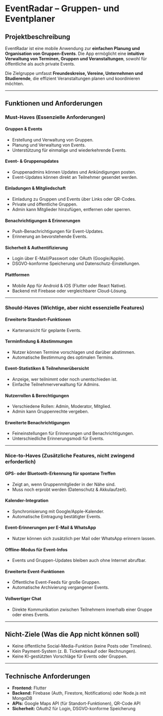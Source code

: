 # EventRadar – Gruppen- und Eventplaner

## Projektbeschreibung

EventRadar ist eine mobile Anwendung zur **einfachen Planung und Organisation von Gruppen-Events**. 
Die App ermöglicht eine **intuitive Verwaltung von Terminen, Gruppen und Veranstaltungen**, sowohl für öffentliche als auch private Events.

Die Zielgruppe umfasst **Freundeskreise, Vereine, Unternehmen und Studierende**, die effizient Veranstaltungen planen und koordinieren möchten.

---

## Funktionen und Anforderungen

### **Must-Haves (Essenzielle Anforderungen)**

#### **Gruppen & Events**

- Erstellung und Verwaltung von Gruppen.
- Planung und Verwaltung von Events.
- Unterstützung für einmalige und wiederkehrende Events.

#### **Event- & Gruppenupdates**

- Gruppenadmins können Updates und Ankündigungen posten.
- Event-Updates können direkt an Teilnehmer gesendet werden.

#### **Einladungen & Mitgliedschaft**

- Einladung zu Gruppen und Events über Links oder QR-Codes.
- Private und öffentliche Gruppen.
- Admin kann Mitglieder hinzufügen, entfernen oder sperren.

#### **Benachrichtigungen & Erinnerungen**

- Push-Benachrichtigungen für Event-Updates.
- Erinnerung an bevorstehende Events.

#### **Sicherheit & Authentifizierung**

- Login über E-Mail/Passwort oder OAuth (Google/Apple).
- DSGVO-konforme Speicherung und Datenschutz-Einstellungen.

#### **Plattformen**

- Mobile App für Android & iOS (Flutter oder React Native).
- Backend mit Firebase oder vergleichbarer Cloud-Lösung.

---

### **Should-Haves (Wichtige, aber nicht essenzielle Features)**

#### **Erweiterte Standort-Funktionen**

- Kartenansicht für geplante Events.

#### **Terminfindung & Abstimmungen**

- Nutzer können Termine vorschlagen und darüber abstimmen.
- Automatische Bestimmung des optimalen Termins.

#### **Event-Statistiken & Teilnehmerübersicht**

- Anzeige, wer teilnimmt oder noch unentschieden ist.
- Einfache Teilnehmerverwaltung für Admins.

#### **Nutzerrollen & Berechtigungen**

- Verschiedene Rollen: Admin, Moderator, Mitglied.
- Admin kann Gruppenrechte vergeben.

#### **Erweiterte Benachrichtigungen**

- Feineinstellungen für Erinnerungen und Benachrichtigungen.
- Unterschiedliche Erinnerungsmodi für Events.

---

### **Nice-to-Haves (Zusätzliche Features, nicht zwingend erforderlich)**

#### **GPS- oder Bluetooth-Erkennung für spontane Treffen**

- Zeigt an, wenn Gruppenmitglieder in der Nähe sind.
- Muss noch erprobt werden (Datenschutz & Akkulaufzeit).

#### **Kalender-Integration**

- Synchronisierung mit Google/Apple-Kalender.
- Automatische Eintragung bestätigter Events.

#### **Event-Erinnerungen per E-Mail & WhatsApp**

- Nutzer können sich zusätzlich per Mail oder WhatsApp erinnern lassen.

#### **Offline-Modus für Event-Infos**

- Events und Gruppen-Updates bleiben auch ohne Internet abrufbar.

#### **Erweiterte Event-Funktionen**

- Öffentliche Event-Feeds für große Gruppen.
- Automatische Archivierung vergangener Events.

#### **Vollwertiger Chat**

- Direkte Kommunikation zwischen Teilnehmern innerhalb einer Gruppe oder eines Events.

---

## Nicht-Ziele (Was die App nicht können soll)

- Keine öffentliche Social-Media-Funktion (keine Posts oder Timelines).
- Kein Payment-System (z. B. Ticketverkauf oder Rechnungen).
- Keine KI-gestützten Vorschläge für Events oder Gruppen.

---

## Technische Anforderungen

- **Frontend:** Flutter
- **Backend:** Firebase (Auth, Firestore, Notifications) oder Node.js mit MongoDB
- **APIs:** Google Maps API (für Standort-Funktionen), QR-Code API
- **Sicherheit:** OAuth2 für Login, DSGVO-konforme Speicherung
